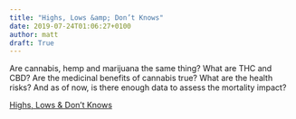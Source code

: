 ```yaml
---
title: "Highs, Lows &amp; Don’t Knows"
date: 2019-07-24T01:06:27+0100
author: matt
draft: True
---
```

Are cannabis, hemp and marijuana the same thing? What are THC and CBD? Are the medicinal benefits of cannabis true? What are the health risks? And as of now, is there enough data to assess the mortality impact?

[ Highs, Lows &amp; Don’t Knows ]( https://partnerre.com/opinions_research/highs-lows-and-dont-knows/ )
